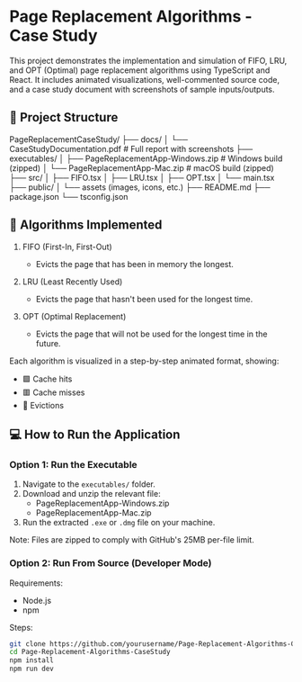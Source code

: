 # Page Replacement Algorithms - Case Study

This project demonstrates the implementation and simulation of FIFO, LRU, and OPT (Optimal) page replacement algorithms using TypeScript and React. It includes animated visualizations, well-commented source code, and a case study document with screenshots of sample inputs/outputs.

## 📁 Project Structure

PageReplacementCaseStudy/
├── docs/
│   └── CaseStudyDocumentation.pdf         # Full report with screenshots
├── executables/
│   ├── PageReplacementApp-Windows.zip     # Windows build (zipped)
│   └── PageReplacementApp-Mac.zip         # macOS build (zipped)
├── src/
│   ├── FIFO.tsx
│   ├── LRU.tsx
│   ├── OPT.tsx
│   └── main.tsx
├── public/
│   └── assets (images, icons, etc.)
├── README.md
├── package.json
└── tsconfig.json

## 🧠 Algorithms Implemented

1. FIFO (First-In, First-Out)  
   - Evicts the page that has been in memory the longest.

2. LRU (Least Recently Used)  
   - Evicts the page that hasn't been used for the longest time.

3. OPT (Optimal Replacement)  
   - Evicts the page that will not be used for the longest time in the future.

Each algorithm is visualized in a step-by-step animated format, showing:
- 🟩 Cache hits
- 🟥 Cache misses
- 🔄 Evictions

## 💻 How to Run the Application

### Option 1: Run the Executable

1. Navigate to the `executables/` folder.
2. Download and unzip the relevant file:
   - PageReplacementApp-Windows.zip
   - PageReplacementApp-Mac.zip
3. Run the extracted `.exe` or `.dmg` file on your machine.

Note: Files are zipped to comply with GitHub's 25MB per-file limit.

### Option 2: Run From Source (Developer Mode)

Requirements:
- Node.js
- npm

Steps:
```bash
git clone https://github.com/yourusername/Page-Replacement-Algorithms-CaseStudy.git
cd Page-Replacement-Algorithms-CaseStudy
npm install
npm run dev
